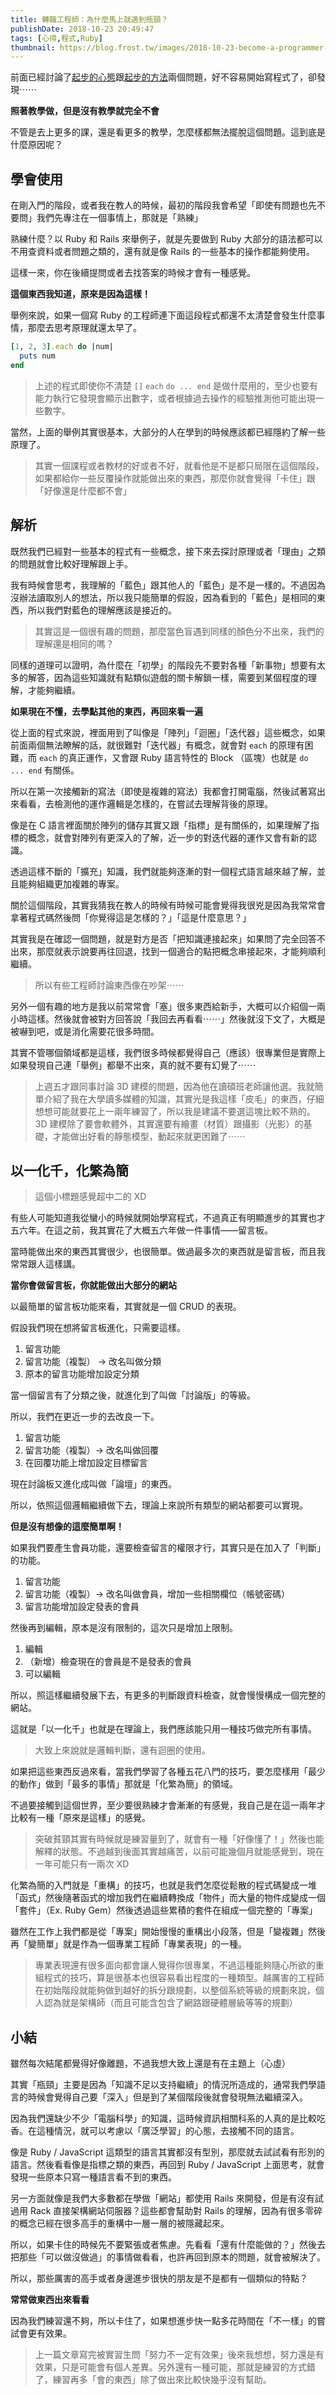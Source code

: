 ```yaml
---
title: 轉職工程師：為什麼馬上就遇到瓶頸？
publishDate: 2018-10-23 20:49:47
tags: [心得,程式,Ruby]
thumbnail: https://blog.frost.tw/images/2018-10-23-become-a-programmer-why-is-bottleneck-coming-very-soon/thumbnail.jpg
---
```


前面已經討論了[起步的心態](https://blog.frost.tw/posts/2018/09/25/Become-a-programmer-lose-at-the-starting-line/)跟[起步的方法](https://blog.frost.tw/posts/2018/10/02/Become-a-programmer-how-to-start/)兩個問題，好不容易開始寫程式了，卻發現⋯⋯

**照著教學做，但是沒有教學就完全不會**

不管是去上更多的課，還是看更多的教學，怎麼樣都無法擺脫這個問題。這到底是什麼原因呢？

<!--more-->

## 學會使用

在剛入門的階段，或者我在教人的時候，最初的階段我會希望「即使有問題也先不要問」我們先專注在一個事情上，那就是「熟練」

熟練什麼？以 Ruby 和 Rails 來舉例子，就是先要做到 Ruby 大部分的語法都可以不用查資料或者問題之類的，還有就是像 Rails 的一些基本的操作都能夠使用。

這樣一來，你在後續提問或者去找答案的時候才會有一種感覺。

**這個東西我知道，原來是因為這樣！**

舉例來說，如果一個寫 Ruby 的工程師連下面這段程式都還不太清楚會發生什麼事情，那麼去思考原理就還太早了。

```ruby
[1, 2, 3].each do |num|
  puts num
end
```

> 上述的程式即使你不清楚 `[]` `each` `do ... end` 是做什麼用的，至少也要有能力執行它發現會顯示出數字，或者根據過去操作的經驗推測他可能出現一些數字。

當然，上面的舉例其實很基本，大部分的人在學到的時候應該都已經隱約了解一些原理了。

> 其實一個課程或者教材的好或者不好，就看他是不是都只局限在這個階段，如果都給你一些反覆操作就能做出來的東西，那麼你就會覺得「卡住」跟「好像還是什麼都不會」

## 解析

既然我們已經對一些基本的程式有一些概念，接下來去探討原理或者「理由」之類的問題就會比較好理解跟上手。

我有時候會思考，我理解的「藍色」跟其他人的「藍色」是不是一樣的。不過因為沒辦法讀取別人的想法，所以我只能簡單的假設，因為看到的「藍色」是相同的東西，所以我們對藍色的理解應該是接近的。

> 其實這是一個很有趣的問題，那麼當色盲遇到同樣的顏色分不出來，我們的理解還是相同的嗎？

同樣的道理可以證明，為什麼在「初學」的階段先不要對各種「新事物」想要有太多的解答，因為這些知識就有點類似遊戲的關卡解鎖一樣，需要到某個程度的理解，才能夠繼續。

**如果現在不懂，去學點其他的東西，再回來看一遍**

從上面的程式來說，裡面用到了叫像是「陣列」「迴圈」「迭代器」這些概念，如果前面兩個無法瞭解的話，就很難對「迭代器」有概念，就會對 `each` 的原理有困難，而 `each` 的真正運作，又會跟 Ruby 語言特性的 Block （區塊）也就是 `do ... end` 有關係。

所以在第一次接觸新的寫法（即使是複雜的寫法）我都會打開電腦，然後試著寫出來看看，去檢測他的運作邏輯是怎樣的，在嘗試去理解背後的原理。

像是在 C 語言裡面關於陣列的儲存其實又跟「指標」是有關係的，如果理解了指標的概念，就會對陣列有更深入的了解，近一步的對迭代器的運作又會有新的認識。

透過這樣不斷的「擴充」知識，我們就能夠逐漸的對一個程式語言越來越了解，並且能夠組織更加複雜的專案。

關於這個階段，其實我猜我在教人的時候有時候可能會覺得我很兇是因為我常常會拿著程式碼然後問「你覺得這是怎樣的？」「這是什麼意思？」

其實我是在確認一個問題，就是對方是否「把知識連接起來」如果問了完全回答不出來，那麼就表示說要再往回退，找到一個適合的點把概念串接起來，才能夠順利繼續。

> 所以有些工程師討論東西像在吵架⋯⋯

另外一個有趣的地方是我以前常常會「塞」很多東西給新手，大概可以介紹個一兩小時這樣。然後就會被對方回答說「我回去再看看⋯⋯」然後就沒下文了，大概是被嚇到吧，或是消化需要花很多時間。

其實不管哪個領域都是這樣，我們很多時候都覺得自己（應該）很專業但是實際上如果發現自己連「舉例」都舉不出來，真的就不要有幻覺了⋯⋯

> 上週五才跟同事討論 3D 建模的問題，因為他在讀碩班老師讓他選。我就簡單介紹了我在大學讀多媒體的知識，其實光是我這樣「皮毛」的東西，仔細想想可能就要花上一兩年練習了，所以我是建議不要選這塊比較不熟的。
> 3D 建模除了要會軟體外，其實還要有繪畫（材質）跟攝影（光影）的基礎，才能做出好看的靜態模型，動起來就更困難了⋯⋯

## 以一化千，化繁為簡

> 這個小標題感覺超中二的 XD

有些人可能知道我從蠻小的時候就開始學寫程式，不過真正有明顯進步的其實也才五六年。在這之前，我其實花了大概五六年做一件事情——留言板。

當時能做出來的東西其實很少，也很簡單。做過最多次的東西就是留言板，而且我常常跟人這樣講。

**當你會做留言板，你就能做出大部分的網站**

以最簡單的留言板功能來看，其實就是一個 CRUD 的表現。

假設我們現在想將留言板進化，只需要這樣。

1. 留言功能
2. 留言功能（複製） -> 改名叫做分類
3. 原本的留言功能增加設定分類

當一個留言有了分類之後，就進化到了叫做「討論版」的等級。

所以，我們在更近一步的去改良一下。

1. 留言功能
2. 留言功能（複製）-> 改名叫做回覆
3. 在回覆功能上增加設定目標留言

現在討論板又進化成叫做「論壇」的東西。

所以，依照這個邏輯繼續做下去，理論上來說所有類型的網站都要可以實現。

**但是沒有想像的這麼簡單啊！**

如果我們要產生會員功能，還要檢查留言的權限才行，其實只是在加入了「判斷」的功能。

1. 留言功能
2. 留言功能（複製）-> 改名叫做會員，增加一些相關欄位（帳號密碼）
3. 留言功能增加設定發表的會員

然後再到編輯，原本是沒有限制的，這次只是增加上限制。

1. 編輯
2. （新增）檢查現在的會員是不是發表的會員
3. 可以編輯

所以，照這樣繼續發展下去，有更多的判斷跟資料檢查，就會慢慢構成一個完整的網站。

這就是「以一化千」也就是在理論上，我們應該能只用一種技巧做完所有事情。

> 大致上來說就是邏輯判斷，還有迴圈的使用。

如果把這些東西反過來看，當我們學習了各種五花八門的技巧，要怎麼樣用「最少的動作」做到「最多的事情」那就是「化繁為簡」的領域。

不過要接觸到這個世界，至少要很熟練才會漸漸的有感覺，我自己是在這一兩年才比較有一種「原來是這樣」的感覺。

> 突破貧頸其實有時候就是練習量到了，就會有一種「好像懂了！」然後也能解釋的狀態。不過越到後面其實越痛苦，以前可能幾個月就能感覺到，現在一年可能只有一兩次 XD

化繁為簡的入門就是「重構」的技巧，也就是我們怎麼從鬆散的程式碼變成一堆「函式」然後隨著函式的增加我們在繼續轉換成「物件」而大量的物件成變成一個「套件」（Ex. Ruby Gem）然後透過這些累積的套件在組成一個完整的「專案」

雖然在工作上我們都是從「專案」開始慢慢的重構出小段落，但是「變複雜」然後再「變簡單」就是作為一個專業工程師「專業表現」的一種。

> 專業表現還有很多面向都會讓人覺得你很專業，不過這種能夠隨心所欲的重組程式的技巧，算是很基本也很容易看出程度的一種類型。越厲害的工程師在初始階段就能夠做到越好的拆分跟規劃，以整個系統等級的規劃來說，個人認為就是架構師（而且可能含包含了網路跟硬體層級等等的規劃）

## 小結

雖然每次結尾都覺得好像離題，不過我想大致上還是有在主題上（心虛）

其實「瓶頸」主要是因為「知識不足以支持繼續」的情況所造成的，通常我們學語言的時候會覺得自己要「深入」但是到了某個階段後就會發現無法繼續深入。

因為我們還缺少不少「電腦科學」的知識，這時候資訊相關科系的人真的是比較吃香。在這種情況，就可以考慮以「廣泛學習」的心態，去接觸不同的語言。

像是 Ruby / JavaScript 這類型的語言其實都沒有型別，那麼就去試試看有形別的語言。然後看看像是指標之類的東西，再回到 Ruby / JavaScript 上面思考，就會發現一些原本只寫一種語言看不到的東西。

另一方面就像是我們大多數都在學做「網站」都使用 Rails 來開發，但是有沒有試過用 Rack 直接架構網站伺服器？這些都會幫助對 Rails 的理解，因為有很多零碎的概念已經在很多高手的重構中一層一層的被隱藏起來。

所以，如果卡住的時候先不要緊張或者焦慮。先看看「還有什麼能做的？」然後去把那些「可以做沒做過」的事情做看看，也許再回到原本的問題，就會被解決了。

所以，那些厲害的高手或者身邊進步很快的朋友是不是都有一個類似的特點？

**常常做東西出來看看**

因為我們練習還不夠，所以卡住了，如果想進步快一點多花時間在「不一樣」的嘗試會更有效果。

> 上一篇文章寫完被實習生問「努力不一定有效果」後來我想想，努力還是有效果，只是可能會有個人差異。另外還有一種可能，那就是練習的方式錯了，練習再多「會的東西」除了做出來比較快幾乎沒有幫助。
